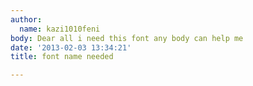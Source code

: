 ```yaml
---
author:
  name: kazi1010feni
body: Dear all i need this font any body can help me
date: '2013-02-03 13:34:21'
title: font name needed

---
```


